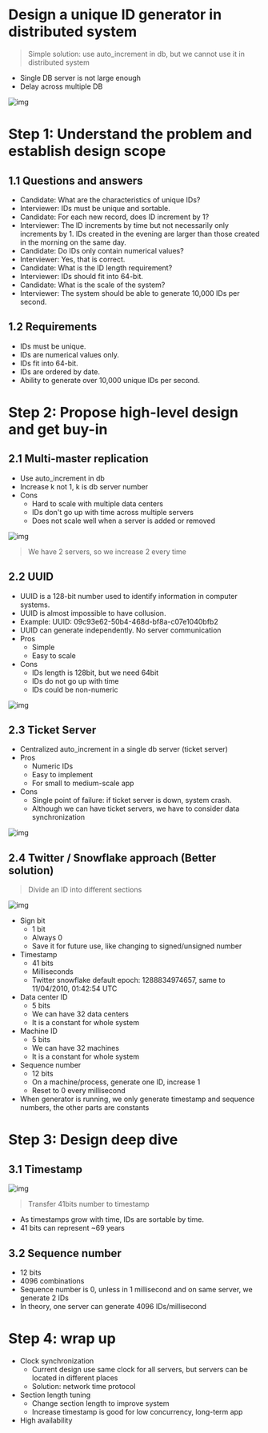 # Design a unique ID generator in distributed system

> Simple solution: use auto_increment in db, but we cannot use it in distributed system

- Single DB server is not large enough
- Delay across multiple DB

![img](assets/7-1.png)

# Step 1: Understand the problem and establish design scope

## 1.1 Questions and answers

- Candidate: What are the characteristics of unique IDs?
- Interviewer: IDs must be unique and sortable.
- Candidate: For each new record, does ID increment by 1?
- Interviewer: The ID increments by time but not necessarily only increments by 1. IDs created in the evening are larger than those created in the morning on the same day.
- Candidate: Do IDs only contain numerical values?
- Interviewer: Yes, that is correct.
- Candidate: What is the ID length requirement?
- Interviewer: IDs should fit into 64-bit.
- Candidate: What is the scale of the system?
- Interviewer: The system should be able to generate 10,000 IDs per second.

## 1.2 Requirements

- IDs must be unique.
- IDs are numerical values only.
- IDs fit into 64-bit.
- IDs are ordered by date.
- Ability to generate over 10,000 unique IDs per second.

# Step 2: Propose high-level design and get buy-in

## 2.1 Multi-master replication

- Use auto_increment in db
- Increase k not 1, k is db server number
- Cons
  - Hard to scale with multiple data centers
  - IDs don't go up with time across multiple servers
  - Does not scale well when a server is added or removed

![img](assets/7-2.png)

> We have 2 servers, so we increase 2 every time

## 2.2 UUID

- UUID is a 128-bit number used to identify information in computer systems.
- UUID is almost impossible to have collusion.
- Example: UUID: 09c93e62-50b4-468d-bf8a-c07e1040bfb2
- UUID can generate independently. No server communication
- Pros
  - Simple
  - Easy to scale
- Cons
  - IDs length is 128bit, but we need 64bit
  - IDs do not go up with time
  - IDs could be non-numeric

![img](assets/7-3.png)

## 2.3 Ticket Server

- Centralized auto_increment in a single db server (ticket server)
- Pros
  - Numeric IDs
  - Easy to implement
  - For small to medium-scale app
- Cons
  - Single point of failure: if ticket server is down, system crash.
  - Although we can have ticket servers, we have to consider data synchronization

![img](assets/7-4.png)

## 2.4 Twitter / Snowflake approach (Better solution)

> Divide an ID into different sections

![img](assets/7-5.png)

- Sign bit
  - 1 bit
  - Always 0
  - Save it for future use, like changing to signed/unsigned number
- Timestamp
  - 41 bits
  - Milliseconds
  - Twitter snowflake default epoch: 1288834974657, same to 11/04/2010, 01:42:54 UTC
- Data center ID
  - 5 bits
  - We can have 32 data centers
  - It is a constant for whole system
- Machine ID
  - 5 bits
  - We can have 32 machines
  - It is a constant for whole system
- Sequence number
  - 12 bits
  - On a machine/process, generate one ID, increase 1
  - Reset to 0 every millisecond
- When generator is running, we only generate timestamp and sequence numbers, the other parts are constants

# Step 3: Design deep dive

## 3.1 Timestamp

![img](assets/7-7.png)

> Transfer 41bits number to timestamp

- As timestamps grow with time, IDs are sortable by time.
- 41 bits can represent ~69 years

## 3.2 Sequence number

- 12 bits
- 4096 combinations
- Sequence number is 0, unless in 1 millisecond and on same server, we generate 2 IDs
- In theory, one server can generate 4096 IDs/millisecond

# Step 4: wrap up

- Clock synchronization
  - Current design use same clock for all servers, but servers can be located in different places
  - Solution: network time protocol
- Section length tuning
  - Change section length to improve system
  - Increase timestamp is good for low concurrency, long-term app
- High availability
